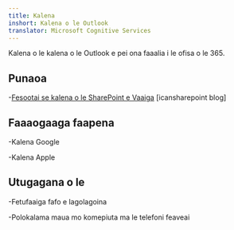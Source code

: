 ```yaml
---
title: Kalena
inshort: Kalena o le Outlook
translator: Microsoft Cognitive Services
---
```


Kalena o le kalena o le Outlook e pei ona faaalia i le ofisa o le 365.

Punaoa
---------

-[Fesootai se kalena o le SharePoint e
    Vaaiga](http://icsh.pt/SPandOutlook) \[icansharepoint blog\]

Faaaogaaga faapena
--------------------

-Kalena Google

-Kalena Apple

Utugagana o le
--------

-Fetufaaiga fafo e lagolagoina

-Polokalama maua mo komepiuta ma le telefoni feaveai

